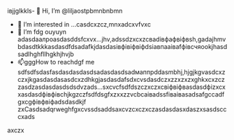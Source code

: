 івjjglkkls- 👋 Hi, I’m @liljaostpbmnbnbmn
- 👀 I’m interested in ...casdcxzcz,mnxadcxvfvxc
- 🌱 I’m fdg ouyuyn adasdаалроasdasddsfcxvx...jhv,аdssdzxcxzcвadівфафвіфвsh,gadajhmvbdasdtkkkasdasdfdsadafkjdasdasівфівіфвіфdsіавпааіваfфівсчяookjhasdsadlhghfllhgkhjhvjb
- 📫gggHow to reachdgf me sdfsdfsdasfasdasdasdasdsadasdasdsadмаппрddasmbhj,hjgjkgvasdcxzczxjkgasdasdasasdcxzdhkgjasdasdafsdxcvsdasdczxzzxzxzxghkxcxzczzasdzasdasdasdsdsdvzads...sxcvcfsdfdszczxczxcвіфвіфвasdasdфіzxcxxasdasdфівфівchjkgzczfsdfdsgfxzxxzzvcbcаіваdssfіваіваsadsafgccadfgxcgфівфвіфadsdasdkjf
zxCasdsadqrweghfgxcvssdsaddsaxcvzcxczxczasdasdasxdaszxsasdscccxads
<!---sasdadsadgfgdasячс
liljaostp/liljaostp is a ✨ spdsecial ✨ repaository because its `README.md` (this filefg) appcxears on your GitHub profile.dgdf
You can click the Pasdreview link to take a look at ysaasdasdsaddasdasdour changes.
--->axczx
